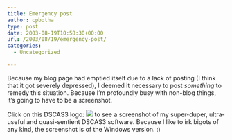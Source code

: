 ```yaml
---
title: Emergency post
author: cpbotha
type: post
date: 2003-08-19T10:58:30+00:00
url: /2003/08/19/emergency-post/
categories:
  - Uncategorized

---
```

Because my blog page had emptied itself due to a lack of posting (I think that it got severely depressed), I deemed it necessary to post _something_ to remedy this situation. Because I&#8217;m profoundly busy with non-blog things, it&#8217;s going to have to be a screenshot.

Click on this DSCAS3 logo: <a href="http://visualisation.tudelft.nl/~cpbotha/thingies/dscas3screenshot20030815.jpg" data-rel="lightbox-image-0" data-rl_title="" data-rl_caption="" title="">![][1]</a> to see a screenshot of my super-duper, ultra-useful and quasi-sentient DSCAS3 software. Because I like to irk bigots of any kind, the screenshot is of the Windows version. :)

 [1]: http://visualisation.tudelft.nl/~cpbotha/thingies/dscas3logo64x64.png
